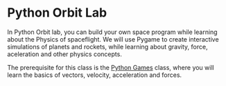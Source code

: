 # Python Orbit Lab 

In Python Orbit lab, you can build your own space program while learning
about the Physics of spaceflight. We will use Pygame to create interactive
simulations of planets and rockets, while learning about gravity, force, aceleration
and other physics concepts. 

The prerequisite for this class is the 
 [Python Games](https://github.com/league-curriculum/Python-Games) class, where you will 
 learn the basics of vectors, velocity, acceleration and forces.

